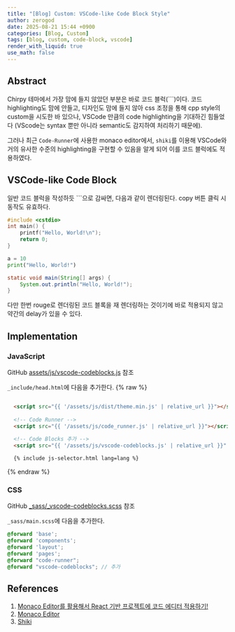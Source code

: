 ```yaml
---
title: "[Blog] Custom: VSCode-like Code Block Style"
author: zerogod
date: 2025-08-21 15:44 +0900
categories: [Blog, Custom]
tags: [blog, custom, code-block, vscode]
render_with_liquid: true
use_math: false
---
```

## **Abstract**
Chirpy 테마에서 가장 맘에 들지 않았던 부분은 바로 코드 블럭(```)이다. 코드 highlighting도 맘에 안들고, 디자인도 맘에 들지 않아 css 조정을 통해 cpp style의 custom을 시도한 바 있으나, VSCode 만큼의 code highlighting을 기대하긴 힘들었다 (VScode는 syntax 뿐만 아니라 semantic도 감지하여 처리하기 때문에).

그러나 최근 `Code-Runner`에 사용한 monaco editor에서, `shiki`를 이용해 VSCode와 거의 유사한 수준의 highlighting을 구현할 수 있음을 알게 되어 이를 코드 블럭에도 적용하였다. 

## **VSCode-like Code Block**
일반 코드 블럭을 작성하듯 ```으로 감싸면, 다음과 같이 렌더링된다. copy 버튼 클릭 시 동작도 유효하다.
```cpp
#include <cstdio>
int main() {
    printf("Hello, World!\n");
    return 0;
}
```
```py
a = 10
print("Hello, World!")
```
```java
static void main(String[] args) {
    System.out.println("Hello, World!");
}
```    
다만 한번 rouge로 렌더링된 코드 블록을 재 렌더링하는 것이기에 바로 적용되지 않고 약간의 delay가 있을 수 있다. 

## **Implementation**
### JavaScript
GitHub [assets/js/vscode-codeblocks.js](https://github.com/code0-god/code0-god.github.io/blob/main/assets/js/vscode-codeblocks.js) 참조

`_include/head.html`에 다음을 추가한다. 
{% raw %}
```html

  <script src="{{ '/assets/js/dist/theme.min.js' | relative_url }}"></script>
  
  <!-- Code Runner -->
  <script src="{{ '/assets/js/code_runner.js' | relative_url }}"></script>
  
  <!-- Code Blocks 추가 --> 
  <script src="{{ '/assets/js/vscode-codeblocks.js' | relative_url }}" defer></script>

  {% include js-selector.html lang=lang %}
```
{% endraw %}

### CSS
GitHub [_sass/_vscode-codeblocks.scss](https://github.com/code0-god/code0-god.github.io/blob/main/_sass/_vscode-codeblocks.scss) 참조

`_sass/main.scss`에 다음을 추가한다.
```scss
@forward 'base';
@forward 'components';
@forward 'layout';
@forward 'pages';
@forward "code-runner";
@forward "vscode-codeblocks"; // 추가
``` 

## **References**
1. [Monaco Editor를 활용해서 React 기반 프로젝트에 코드 에디터 적용하기!](https://mingule.tistory.com/75)
2. [Monaco Editor](https://microsoft.github.io/monaco-editor/)
3. [Shiki](https://shiki.matsu.io/packages/monaco)